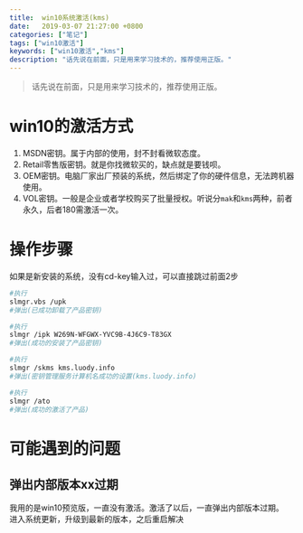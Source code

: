 ```yaml
---
title:  win10系统激活(kms)
date:   2019-03-07 21:27:00 +0800
categories: ["笔记"]
tags: ["win10激活"]
keywords: ["win10激活","kms"]
description: "话先说在前面，只是用来学习技术的，推荐使用正版。"
---
```



> 话先说在前面，只是用来学习技术的，推荐使用正版。


win10的激活方式
===
1. MSDN密钥。属于内部的使用，封不封看微软态度。
2. Retail零售版密钥。就是你找微软买的，缺点就是要钱呗。
3. OEM密钥。电脑厂家出厂预装的系统，然后绑定了你的硬件信息，无法跨机器使用。
4. VOL密钥。一般是企业或者学校购买了批量授权。听说分`mak`和`kms`两种，前者永久，后者180需激活一次。


操作步骤
===
如果是新安装的系统，没有cd-key输入过，可以直接跳过前面2步
```bash
#执行
slmgr.vbs /upk
#弹出(已成功卸载了产品密钥)

#执行
slmgr /ipk W269N-WFGWX-YVC9B-4J6C9-T83GX
#弹出(成功的安装了产品密钥)

#执行
slmgr /skms kms.luody.info
#弹出(密钥管理服务计算机名成功的设置(kms.luody.info)

#执行
slmgr /ato
#弹出(成功的激活了产品)
```

可能遇到的问题
===
弹出内部版本xx过期
---
我用的是win10预览版，一直没有激活。激活了以后，一直弹出内部版本过期。  
进入系统更新，升级到最新的版本，之后重启解决

